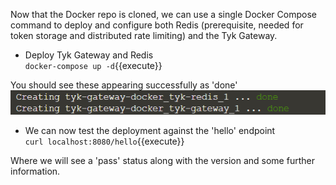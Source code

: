 Now that the Docker repo is cloned, we can use a single Docker Compose command to deploy and configure both Redis (prerequisite, needed for token storage and distributed rate limiting) and the Tyk Gateway.  

*  Deploy Tyk Gateway and Redis  
`docker-compose up -d`{{execute}}

You should see these appearing successfully as 'done'  
![Successful deployment](./assets/successful_deployment.png)

*  We can now test the deployment against the 'hello' endpoint  
`curl localhost:8080/hello`{{execute}}

Where we will see a 'pass' status along with the version and some further information.  
